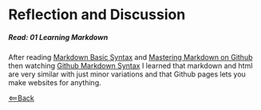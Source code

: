# Reflection and Discussion
##### Read: 01 Learning Markdown
After reading [Markdown Basic Syntax](https://www.markdownguide.org/basic-syntax/) and [Mastering Markdown on Github](https://docs.github.com/en/github/writing-on-github/getting-started-with-writing-and-formatting-on-github/basic-writing-and-formatting-syntax) then watching [Github Markdown Syntax](https://pages.github.com/) I learned that markdown and html are  very similar with just minor variations and that Github pages lets you make websites for anything. 

[<==Back](ReadMe.md)
